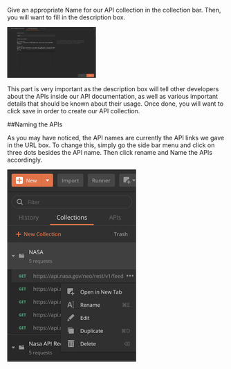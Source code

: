 <!--title={Finishing the API collection}-->

<!--badges={Web Development:}-->

<!--conecpts={}-->

Give an appropriate Name for our API collection in the collection bar. Then, you will want to fill in the description box. 

<img src="Screen Shot 2020-02-19 at 11.09.10 PM.png" style="zoom:20%;" />

This part is very important as the description box will tell other developers about the APIs inside our API documentation, as well as various important details that should be known about their usage. Once done, you will want to click save in order to create our API collection. 

##Naming the APIs

As you may have noticed, the API names are currently the API links we gave in the URL box. To change this, simply go the side bar menu and click on three dots besides the API name. Then click rename and Name the APIs accordingly.

<img src="Screen Shot 2020-02-19 at 11.20.50 PM.png" style="zoom:50%;" />